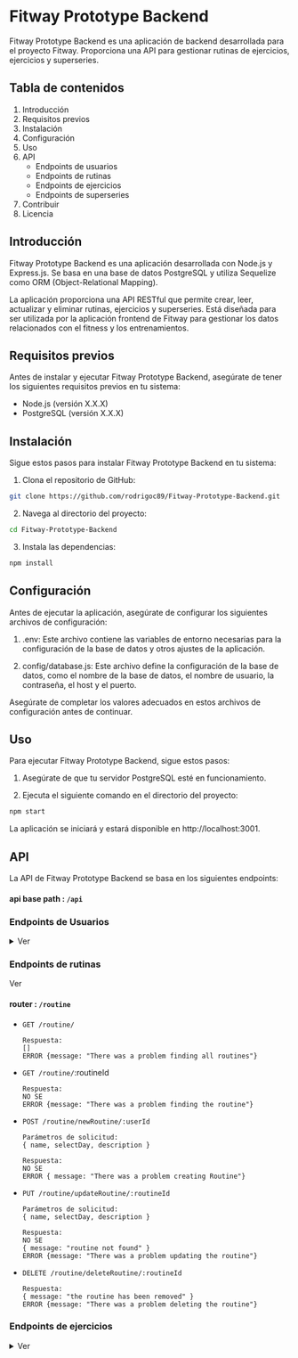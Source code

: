 # Fitway Prototype Backend

Fitway Prototype Backend es una aplicación de backend desarrollada para el proyecto Fitway. Proporciona una API para gestionar rutinas de ejercicios, ejercicios y superseries.

## Tabla de contenidos

1. Introducción
2. Requisitos previos
3. Instalación
4. Configuración
5. Uso
6. API
   - Endpoints de usuarios
   - Endpoints de rutinas
   - Endpoints de ejercicios
   - Endpoints de superseries
7. Contribuir
8. Licencia

## Introducción

Fitway Prototype Backend es una aplicación desarrollada con Node.js y Express.js. Se basa en una base de datos PostgreSQL y utiliza Sequelize como ORM (Object-Relational Mapping).

La aplicación proporciona una API RESTful que permite crear, leer, actualizar y eliminar rutinas, ejercicios y superseries. Está diseñada para ser utilizada por la aplicación frontend de Fitway para gestionar los datos relacionados con el fitness y los entrenamientos.

## Requisitos previos

Antes de instalar y ejecutar Fitway Prototype Backend, asegúrate de tener los siguientes requisitos previos en tu sistema:

- Node.js (versión X.X.X)
- PostgreSQL (versión X.X.X)

## Instalación

Sigue estos pasos para instalar Fitway Prototype Backend en tu sistema:

1. Clona el repositorio de GitHub:

```bash
git clone https://github.com/rodrigoc89/Fitway-Prototype-Backend.git
```

2. Navega al directorio del proyecto:

```bash
cd Fitway-Prototype-Backend
```

3. Instala las dependencias:

```bash
npm install
```

## Configuración

Antes de ejecutar la aplicación, asegúrate de configurar los siguientes archivos de configuración:

1. .env: Este archivo contiene las variables de entorno necesarias para la configuración de la base de datos y otros ajustes de la aplicación.

2. config/database.js: Este archivo define la configuración de la base de datos, como el nombre de la base de datos, el nombre de usuario, la contraseña, el host y el puerto.

Asegúrate de completar los valores adecuados en estos archivos de configuración antes de continuar.

## Uso

Para ejecutar Fitway Prototype Backend, sigue estos pasos:

1. Asegúrate de que tu servidor PostgreSQL esté en funcionamiento.

2. Ejecuta el siguiente comando en el directorio del proyecto:

```bash
npm start
```

La aplicación se iniciará y estará disponible en http://localhost:3001.

## API

La API de Fitway Prototype Backend se basa en los siguientes endpoints:

#### api base path : `/api`

### Endpoints de Usuarios

<details><summary> Ver </summary>

#### router : `/users`

- `POST /users/register`

  ```
  Parámetros de solicitud:
  { name, lastName, birthdate, password, email, country }
  ```

  ```
  Respuesta:
  (token)
  ERROR {message: "There was a problem creating the user"}
  ```

- `POST /users/login`

  ```
  Parámetros de solicitud:
  { email, password }
  ```

  ```
  Respuesta:
  (token)
  {message: "Invalid user"}
  {message: "Invalid password"}
  ERROR {message: "There was a problem login the user"}
  ```

- `POST /users/logout`

- `GET users/`

  ```
  Respuesta:
  [
      {
          "id": 1,
          "name": "",
          "lastName": "",
          "birthdate": "",
          "country": "",
          "email": ""
      }
  ]
  ERROR {message: "There was a problem finding all users"}
  ```

- `GET /users/:userId`

  ```
  Respuesta:
  {
      "id": 1,
      "name": "",
      "lastName": "",
      "birthdate": "",
      "country": "",
      "email": ""
  }
  ERROR {message: "There was a problem finding the user"}
  ```

- `GET /users/data/token`

  ```
  Parámetros de solicitud:
  header authorization: (token)
  ```

  ```
  Respuesta:
  {
      "id": 1,
      "fullName": "",
      "birthday": "",
      "email": ""
  }
  { message: "User not found" }
  ERROR { message: "Invalid token" }
  ```

- `GET /users/routines/:userId`

  ```
  Respuesta:
  {
      "id": 1,
      "name": "",
      "lastName": "",
      "birthdate": "",
      "country": "",
      "email": "",
      "Routines": []
  }
  { message: "User not found" }
  ERROR {message: "There was a problem finding the user routines"}
  ```

- `GET /users/exercises/:userId`

  ```
  Respuesta:
  NO SE
  ERROR {message: "There was a problem finding the user exercises"}
  ```

- `GET /users/superSets/:userId`

  ```
  Respuesta:
  NO SE
  ERROR {message: "There was a problem finding the user superset"}
  ```

- ` POST /users/editProfile/:id`

  ```
  Parámetros de solicitud:
  { weight }
  ```

  ```
  Respuesta:
  {
      "id": 1,
      "name": "",
      "lastName": "",
      "birthdate": "",
      "country": "",
      "email": "",
      "password": "",
      "salt": ""
  }
  { message: "User not found" }
  ERROR {message: "There was a problem updating the user information"}
  ```

- `POST /users/emailValidate`

  ```
  Parámetros de solicitud:
  { email }
  ```

  ```
  Respuesta:
  {message: "the email already exists"}
  {message: "Email is available for registration."}
  ERROR {message: "There was a problem checking the email"}
  ```

</details>

### Endpoints de rutinas

<datails><summary>Ver</summary>

#### router : `/routine`

- `GET /routine/`

  ```
  Respuesta:
  []
  ERROR {message: "There was a problem finding all routines"}
  ```

- `GET /routine/`:routineId

  ```
  Respuesta:
  NO SE
  ERROR {message: "There was a problem finding the routine"}
  ```

- `POST /routine/newRoutine/:userId`

  ```
  Parámetros de solicitud:
  { name, selectDay, description }
  ```

  ```
  Respuesta:
  NO SE
  ERROR { message: "There was a problem creating Routine"}
  ```

- `PUT /routine/updateRoutine/:routineId`

  ```
  Parámetros de solicitud:
  { name, selectDay, description }
  ```

  ```
  Respuesta:
  NO SE
  { message: "routine not found" }
  ERROR {message: "There was a problem updating the routine"}
  ```

- `DELETE /routine/deleteRoutine/:routineId`

  ```
  Respuesta:
  { message: "the routine has been removed" }
  ERROR {message: "There was a problem deleting the routine"}
  ```

</details>

### Endpoints de ejercicios

<details><summary> Ver </summary>

#### router : `/exercise`

- `GET /exercise/`

  ```
  Respuesta:
  NO SE
  ERROR {message: "There was a problem finding all exercises"}
  ```

- `GET /exercise/:ExerciseId`

  ```
  Respuesta:
  NO SE
  ERROR {"There was a problem finding the exercise"}
  ```

- `POST /exercise/newExercise`

  ```
  Parámetros de solicitud:
  {
    name, reps, element, rest, muscle, series, description, parent, parentId,  userId,
  }
  ```

  ```
  Respuesta:
  NO SE
  ERROR {message: "There was a problem creating the Exercise"}
  ```

- `POST /exercise/addExercise`

  ```
  Parámetros de solicitud:
  { parent, parentId, exerciseId }
  ```

  ```
  Respuesta:
  NO SE
  {message: "exercise not found"}
  ERROR {message: "There was a problem adding the Exercise"}
  ```

- `PUT /exercise/editExercise/:exerciseId`

  ```
  Parámetros de solicitud:
  { name, reps, element, rest, muscle, series, description }
  ```

  ```
  Respuesta:
  NO SE
  { message: "exercise not found" }
  ERROR {message: "There was a problem updating the Exercise"}
  ```

- `DELETE /exercise/deleteExercise/:exerciseId`

  ```
  Respuesta:
  { message: "the exercise has been removed" }
  ERROR {message: "There was a problem deleting the Exercise"}
  ```

<details>

### Endpoints de superseries

<details><summary> Ver </summary>

#### router : `/superset`

- `GET /superset/`

  ```
  Respuesta:
  NO SE
  ERROR {message: "There was a problem finding all superSets"}
  ```

- `GET /superset/:supersetId`

  ```
  Respuesta:
  NO SE
  ERROR {message: "There was a problem finding the superset"}
  ```

- `POST /superset/`

  ```
  Parámetros de solicitud:
  { userId, parent, parentId }
  ```

  ```
  Respuesta:
  NO SE
  ERROR {message: "There was a problem creating superset"}
  ```

- `DELETE /superset/deleteSuperset/:supersetId`

  ```
  Respuesta:
  { message: "the superset has been removed" }
  ERROR {message: "There was a problem deleting the superset"}
  ```

<details>

## Contribuir

Si deseas contribuir al desarrollo de Fitway Prototype Backend, sigue estos pasos:

1. Haz un fork del repositorio Fitway-Prototype-Backend en GitHub.

2. Clona tu fork a tu máquina local:

```bash
git clone https://github.com/TU_USUARIO/Fitway-Prototype-Backend.git
```

3. Crea una rama local para tus cambios:

```bash
git checkout -b feature/nombre-de-la-funcionalidad
```

4. Realiza tus modificaciones y haz commit de los cambios:

```bash
git add .
git commit -m "Descripción de los cambios"
```

5. Envía tus cambios a tu fork en GitHub:

```bash
git push origin feature/nombre-de-la-funcionalidad
```

6. Crea una pull request en el repositorio principal Fitway-Prototype-Backend para revisar tus cambios.

## Licencia

Fitway Prototype Backend se distribuye bajo la Licencia MIT. Consulta el archivo LICENSE para más detalles.
